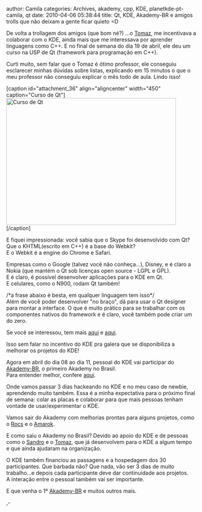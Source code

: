 author: Camila
categories: Archives, akademy, cpp, KDE, planetkde-pt-camila, qt
date: 2010-04-06 05:38:44
title: Qt, KDE, Akademy-BR e amigos trolls que não deixam a gente ficar quieto =D

<p>De volta a trollagem dos amigos (que bom né?) ...o <a href="http://liveblue.wordpress.com/" target="_blank">Tomaz</a>, me incentivava a colaborar com o KDE, ainda mais que me interessava por aprender linguagens como C++. E no final de semana do dia 19 de abril, ele deu um curso na USP de Qt (framework para programação em C++).</p>
<p>Curti muito, sem falar que o Tomaz é ótimo professor, ele conseguiu esclarecer minhas dúvidas sobre listas, explicando em 15 minutos o que o meu professor não conseguiu explicar o mês todo de aula. Lindo isso!</p>
<p>[caption id="attachment_36" align="aligncenter" width="450" caption="Curso de Qt"]<a href="http://kders.files.wordpress.com/2010/04/dscn0606.jpg"><img class="size-full wp-image-36" title="Curso de Qt" src="/assets/images/dscn0606.jpg" alt="Curso de Qt" width="450" height="337" /></a>[/caption]</p>
<p>E fiquei impressionada: você sabia que o Skype foi desenvolvido com Qt?<br />
Que o KHTML(escrito em C++) é a base do Webkit?<br />
E o Webkit é a engine do Chrome e Safari.</p>
<p>Empresas como o Google (talvez você não conheça...), Disney, e é claro a Nokia (que mantém o Qt sob licenças open source - LGPL e GPL).<br />
E é claro, é possível desenvolver aplicações para o KDE em Qt.<br />
E celulares, como o N900, rodam Qt também!</p>
<p>/*a frase abaixo é besta, em qualquer linguagem tem isso*/<br />
Além de você poder desenvolver "no braço", dá para usar o Qt designer para montar a interface. O que é muito prático para se trabalhar com os componentes nativos do framework e é claro, você também pode criar um do zero.</p>
<p>Se você se interessou, tem mais <a title="Curso Qt" href="http://go2.wordpress.com/?id=725X1342&amp;site=liveblue.wordpress.com&amp;url=http%3A%2F%2Fliveblue.files.wordpress.com%2F2010%2F03%2Faulausp.pdf&amp;sref=http%3A%2F%2Fliveblue.wordpress.com%2F" target="_blank">aqui</a> e <a title="Mais Qt" href="http://go2.wordpress.com/?id=725X1342&amp;site=liveblue.wordpress.com&amp;url=http%3A%2F%2Fsandroandrade.files.wordpress.com%2F2008%2F11%2Fqt443-kde412.pdf&amp;sref=http%3A%2F%2Fliveblue.wordpress.com%2Fresources%2F" target="_blank">aqui</a>.</p>
<p>Isso sem falar no incentivo do KDE pra galera que se disponibiliza a melhorar os projetos do KDE!</p>
<p>Agora em abril do dia 08 ao dia 11, pessoal do KDE vai participar do <a href="http://br.kde.org/Akademy-BR_2010" target="_blank">Akademy-BR</a>, o primeiro Akademy no Brasil.<br />
Para entender melhor, confere <a href="http://liveblue.wordpress.com/2010/03/17/akademy-br-2010/" target="_blank">aqui</a>.</p>
<p>Onde vamos passar 3 dias hackeando no KDE e no meu caso de newbie, aprendendo muito também. Essa é a minha expectativa para o próximo final de semana: colar as placas e colaborar para que mais pessoas tenham vontade de usar/experimentar o KDE.</p>
<p>Vamos sair do Akademy com melhorias prontas para alguns projetos, como o <a href="http://edu.kde.org/rocs/" target="_blank">Rocs</a> e o <a href="http://amarok.kde.org/" target="_blank">Amarok</a>.</p>
<p>E como saiu o Akademy no Brasil? Devido ao apoio do KDE e de pessoas como o <a href="http://liveblue.wordpress.com/" target="_blank">Sandro</a> e o <a href="http://liveblue.wordpress.com/" target="_blank">Tomaz</a>, que já desenvolvem para o KDE a algum tempo e que ainda ajudaram na organização.</p>
<p>O KDE também financiou as passagens e a hospedagem dos 30 participantes. Que barbada não? Que nada, vão ser 3 dias de muito trabalho...e depois cada participante deve dar continuidade aos projetos.<br />
A interação entre o pessoal também vai ser importante.</p>
<p>E que venha o 1º <a href="http://br.kde.org/Akademy-BR_2010" target="_blank">Akademy-BR</a> e muitos outros mais.</p>,-

